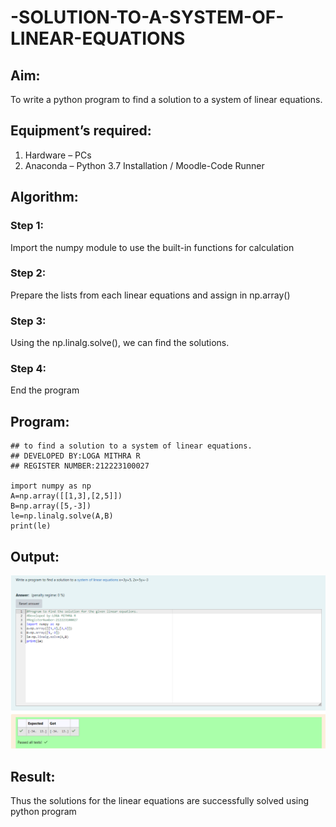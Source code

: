 # -SOLUTION-TO-A-SYSTEM-OF-LINEAR-EQUATIONS
## Aim:
To write a python program to find a solution to a system of linear equations.
## Equipment’s required:
1. 	Hardware – PCs
2. 	Anaconda – Python 3.7 Installation / Moodle-Code Runner
## Algorithm:
### Step 1: 
Import the numpy module to use the built-in functions for calculation
### Step 2: 
Prepare the lists from each linear equations and assign in np.array()
### Step 3: 
Using the np.linalg.solve(), we can find the solutions.
### Step 4: 
End the program
## Program:
```
## to find a solution to a system of linear equations.
## DEVELOPED BY:LOGA MITHRA R
## REGISTER NUMBER:212223100027

import numpy as np
A=np.array([[1,3],[2,5]])
B=np.array([5,-3])
le=np.linalg.solve(A,B)
print(le)
```
## Output:
![output](/maths1.png)
## Result: 
Thus the solutions for the linear equations are successfully solved using python program

